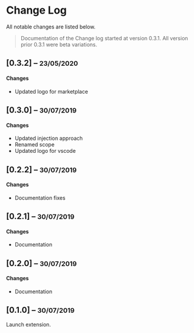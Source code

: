 # Change Log

All notable changes are listed below.

> Documentation of the Change log started at version 0.3.1. All version prior 0.3.1 were beta variations.


## [0.3.2] – <small>23/05/2020</small>

#### Changes

- Updated logo for marketplace

## [0.3.0] – <small>30/07/2019</small>

#### Changes

- Updated injection approach
- Renamed scope
- Updated logo for vscode


## [0.2.2] – <small>30/07/2019</small>

#### Changes

- Documentation fixes

## [0.2.1] – <small>30/07/2019</small>

#### Changes

- Documentation

## [0.2.0] – <small>30/07/2019</small>

#### Changes

- Documentation

## [0.1.0] – <small>30/07/2019</small>

Launch extension.

